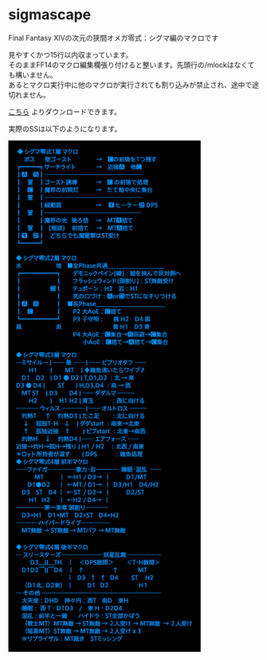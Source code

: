 # sigmascape
Final Fantasy XIVの次元の狭間オメガ零式：シグマ編のマクロです

見やすくかつ15行以内収まっています。  
そのままFF14のマクロ編集欄張り付けると整います。先頭行の/mlockはなくても構いません。  
あるとマクロ実行中に他のマクロが実行されても割り込みが禁止され、途中で途切れません。

[こちら](https://github.com/htppp/sigmascape/releases/download/3/sigma_macro.txt)
よりダウンロードできます。

実際のSSは以下のようになります。  

![SS](./run_macro.png)
